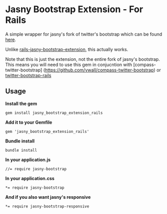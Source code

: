 # Jasny Bootstrap Extension - For Rails

A simple wrapper for jasny's fork of twitter's bootstrap which can be found [here](http://jasny.github.io/bootstrap "jasny's bootstrap").

Unlike [rails-jasny-bootstrap-extension](https://github.com/developertown/rails-jasny-bootstrap-extension "rails-jasny-bootstrap-extension"),
this actually works.

Note that this is just the extension, not the entire fork of jasny's bootstrap. This means you will need to use
this gem in conjucntion with [compass-twitter-bootstrap] (https://github.com/vwall/compass-twitter-bootstrap) or
[twitter-bootstrap-rails](https://github.com/seyhunak/twitter-bootstrap-rails)

## Usage

**Install the gem**

    gem install jasny_bootstrap_extension_rails

**Add it to your Gemfile**

    gem 'jasny_bootstrap_extension_rails'

**Bundle install**

    bundle install

**In your application.js**

    //= require jasny-bootstrap

**In your application.css**

    *= require jasny-bootstrap

**And if you also want jasny's responsive**

    *= require jasny-bootstrap-responsive


